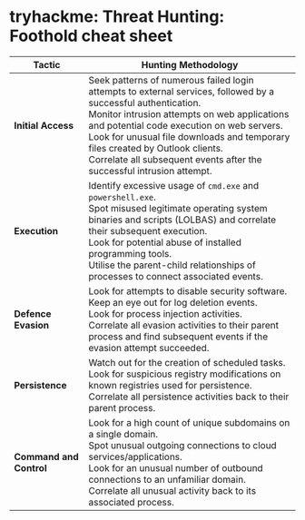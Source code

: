 # tryhackme: Threat Hunting: Foothold cheat sheet


| Tactic            | Hunting Methodology |
|-------------------|---------------------|
| **Initial Access** | Seek patterns of numerous failed login attempts to external services, followed by a successful authentication.<br>Monitor intrusion attempts on web applications and potential code execution on web servers.<br>Look for unusual file downloads and temporary files created by Outlook clients.<br>Correlate all subsequent events after the successful intrusion attempt. |
| **Execution** | Identify excessive usage of `cmd.exe` and `powershell.exe`.<br>Spot misused legitimate operating system binaries and scripts (LOLBAS) and correlate their subsequent execution.<br>Look for potential abuse of installed programming tools.<br>Utilise the parent-child relationships of processes to connect associated events. |
| **Defence Evasion** | Look for attempts to disable security software.<br>Keep an eye out for log deletion events.<br>Look for process injection activities.<br>Correlate all evasion activities to their parent process and find subsequent events if the evasion attempt succeeded. |
| **Persistence** | Watch out for the creation of scheduled tasks.<br>Look for suspicious registry modifications on known registries used for persistence.<br>Correlate all persistence activities back to their parent process. |
| **Command and Control** | Look for a high count of unique subdomains on a single domain.<br>Spot unusual outgoing connections to cloud services/applications.<br>Look for an unusual number of outbound connections to an unfamiliar domain.<br>Correlate all unusual activity back to its associated process. |
